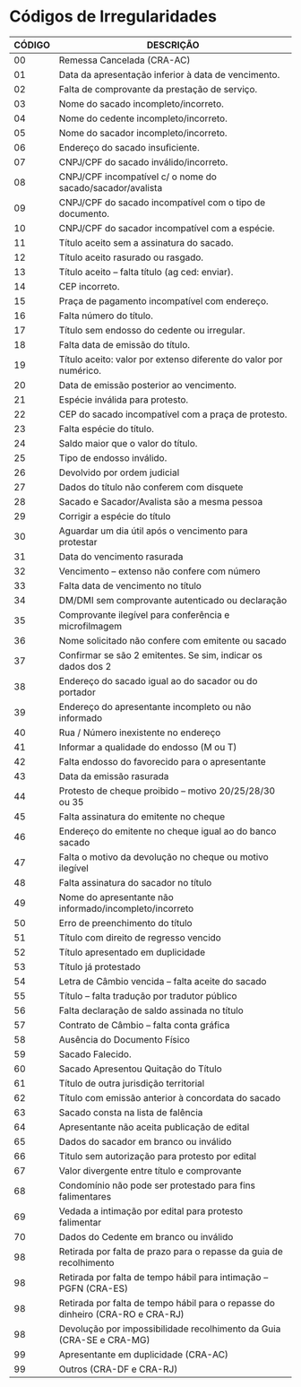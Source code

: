 # Códigos de Irregularidades

| **CÓDIGO** | **DESCRIÇÃO**                                                                  |
| ---------- | ------------------------------------------------------------------------------ |
| 00         | Remessa Cancelada (CRA-AC)                                                     |
| 01         | Data da apresentação inferior à data de vencimento.                            |
| 02         | Falta de comprovante da prestação de serviço.                                  |
| 03         | Nome do sacado incompleto/incorreto.                                           |
| 04         | Nome do cedente incompleto/incorreto.                                          |
| 05         | Nome do sacador incompleto/incorreto.                                          |
| 06         | Endereço do sacado insuficiente.                                               |
| 07         | CNPJ/CPF do sacado inválido/incorreto.                                         |
| 08         | CNPJ/CPF incompatível c/ o nome do sacado/sacador/avalista                     |
| 09         | CNPJ/CPF do sacado incompatível com o tipo de documento.                       |
| 10         | CNPJ/CPF do sacador incompatível com a espécie.                                |
| 11         | Título aceito sem a assinatura do sacado.                                      |
| 12         | Título aceito rasurado ou rasgado.                                             |
| 13         | Título aceito – falta título (ag ced: enviar).                                 |
| 14         | CEP incorreto.                                                                 |
| 15         | Praça de pagamento incompatível com endereço.                                  |
| 16         | Falta número do título.                                                        |
| 17         | Título sem endosso do cedente ou irregular.                                    |
| 18         | Falta data de emissão do título.                                               |
| 19         | Título aceito: valor por extenso diferente do valor por numérico.              |
| 20         | Data de emissão posterior ao vencimento.                                       |
| 21         | Espécie inválida para protesto.                                                |
| 22         | CEP do sacado incompatível com a praça de protesto.                            |
| 23         | Falta espécie do título.                                                       |
| 24         | Saldo maior que o valor do título.                                             |
| 25         | Tipo de endosso inválido.                                                      |
| 26         | Devolvido por ordem judicial                                                   |
| 27         | Dados do título não conferem com disquete                                      |
| 28         | Sacado e Sacador/Avalista são a mesma pessoa                                   |
| 29         | Corrigir a espécie do título                                                   |
| 30         | Aguardar um dia útil após o vencimento para protestar                          |
| 31         | Data do vencimento rasurada                                                    |
| 32         | Vencimento – extenso não confere com número                                    |
| 33         | Falta data de vencimento no título                                             |
| 34         | DM/DMI sem comprovante autenticado ou declaração                               |
| 35         | Comprovante ilegível para conferência e microfilmagem                          |
| 36         | Nome solicitado não confere com emitente ou sacado                             |
| 37         | Confirmar se são 2 emitentes. Se sim, indicar os dados dos 2                   |
| 38         | Endereço do sacado igual ao do sacador ou do portador                          |
| 39         | Endereço do apresentante incompleto ou não informado                           |
| 40         | Rua / Número inexistente no endereço                                           |
| 41         | Informar a qualidade do endosso (M ou T)                                       |
| 42         | Falta endosso do favorecido para o apresentante                                |
| 43         | Data da emissão rasurada                                                       |
| 44         | Protesto de cheque proibido – motivo 20/25/28/30 ou 35                         |
| 45         | Falta assinatura do emitente no cheque                                         |
| 46         | Endereço do emitente no cheque igual ao do banco sacado                        |
| 47         | Falta o motivo da devolução no cheque ou motivo ilegível                       |
| 48         | Falta assinatura do sacador no título                                          |
| 49         | Nome do apresentante não informado/incompleto/incorreto                        |
| 50         | Erro de preenchimento do título                                                |
| 51         | Título com direito de regresso vencido                                         |
| 52         | Título apresentado em duplicidade                                              |
| 53         | Título já protestado                                                           |
| 54         | Letra de Câmbio vencida – falta aceite do sacado                               |
| 55         | Título – falta tradução por tradutor público                                   |
| 56         | Falta declaração de saldo assinada no título                                   |
| 57         | Contrato de Câmbio – falta conta gráfica                                       |
| 58         | Ausência do Documento Físico                                                   |
| 59         | Sacado Falecido.                                                               |
| 60         | Sacado Apresentou Quitação do Título                                           |
| 61         | Título de outra jurisdição territorial                                         |
| 62         | Título com emissão anterior à concordata do sacado                             |
| 63         | Sacado consta na lista de falência                                             |
| 64         | Apresentante não aceita publicação de edital                                   |
| 65         | Dados do sacador em branco ou inválido                                         |
| 66         | Titulo sem autorização para protesto por edital                                |
| 67         | Valor divergente entre título e comprovante                                    |
| 68         | Condomínio não pode ser protestado para fins falimentares                      |
| 69         | Vedada a intimação por edital para protesto falimentar                         |
| 70         | Dados do Cedente em branco ou inválido                                         |
| 98         | Retirada por falta de prazo para o repasse da guia de recolhimento             |
| 98         | Retirada por falta de tempo hábil para intimação – PGFN (CRA-ES)               |
| 98         | Retirada por falta de tempo hábil para o repasse do dinheiro (CRA-RO e CRA-RJ) |
| 98         | Devolução por impossibilidade recolhimento da Guia (CRA-SE e CRA-MG)           |
| 99         | Apresentante em duplicidade (CRA-AC)                                           |
| 99         | Outros (CRA-DF e CRA-RJ)                                                       |
